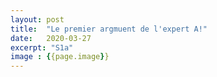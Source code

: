 ```yaml
---
layout: post
title:  "Le premier argmuent de l'expert A!"
date:   2020-03-27
excerpt: "S1a"
image : {{page.image}}
---
```


